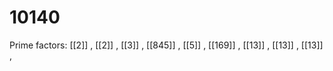 # 10140

Prime factors: [[2]] , [[2]] , [[3]] , [[845]] , [[5]] , [[169]] , [[13]] , [[13]] , [[13]] , 